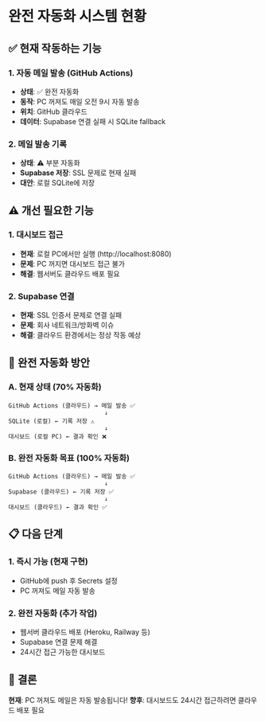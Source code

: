 # 완전 자동화 시스템 현황

## ✅ 현재 작동하는 기능

### 1. 자동 메일 발송 (GitHub Actions)
- **상태**: ✅ 완전 자동화
- **동작**: PC 꺼져도 매일 오전 9시 자동 발송
- **위치**: GitHub 클라우드
- **데이터**: Supabase 연결 실패 시 SQLite fallback

### 2. 메일 발송 기록
- **상태**: ⚠️ 부분 자동화
- **Supabase 저장**: SSL 문제로 현재 실패
- **대안**: 로컬 SQLite에 저장

## ⚠️ 개선 필요한 기능

### 1. 대시보드 접근
- **현재**: 로컬 PC에서만 실행 (http://localhost:8080)
- **문제**: PC 꺼지면 대시보드 접근 불가
- **해결**: 웹서버도 클라우드 배포 필요

### 2. Supabase 연결
- **현재**: SSL 인증서 문제로 연결 실패
- **문제**: 회사 네트워크/방화벽 이슈
- **해결**: 클라우드 환경에서는 정상 작동 예상

## 🚀 완전 자동화 방안

### A. 현재 상태 (70% 자동화)
```
GitHub Actions (클라우드) → 메일 발송 ✅
                           ↓
SQLite (로컬) ← 기록 저장 ⚠️
                           ↓
대시보드 (로컬 PC) ← 결과 확인 ❌
```

### B. 완전 자동화 목표 (100% 자동화)
```
GitHub Actions (클라우드) → 메일 발송 ✅
                           ↓
Supabase (클라우드) ← 기록 저장 ✅
                           ↓
대시보드 (클라우드) ← 결과 확인 ✅
```

## 📋 다음 단계

### 1. 즉시 가능 (현재 구현)
- GitHub에 push 후 Secrets 설정
- PC 꺼져도 메일 자동 발송

### 2. 완전 자동화 (추가 작업)
- 웹서버 클라우드 배포 (Heroku, Railway 등)
- Supabase 연결 문제 해결
- 24시간 접근 가능한 대시보드

## 🎯 결론

**현재**: PC 꺼져도 메일은 자동 발송됩니다!
**향후**: 대시보드도 24시간 접근하려면 클라우드 배포 필요
